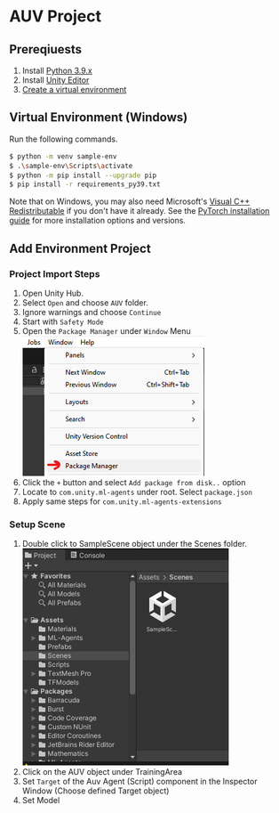 # AUV Project

## Prereqiuests

1. Install [Python 3.9.x]
1. Install [Unity Editor]
1. [Create a virtual environment](#virtual-environment-windows)

## Virtual Environment (Windows)

Run the following commands.

```sh
$ python -m venv sample-env
$ .\sample-env\Scripts\activate
$ python -m pip install --upgrade pip
$ pip install -r requirements_py39.txt
```

Note that on Windows, you may also need Microsoft's [Visual C++ Redistributable](https://support.microsoft.com/en-us/help/2977003/the-latest-supported-visual-c-downloads) if you don't have it already. See the [PyTorch installation guide](https://pytorch.org/get-started/locally/) for more installation options and versions.

[Unity Editor]: https://unity.com/download?currency=EUR
[Python 3.9.x]: https://www.python.org/ftp/python/3.9.0/python-3.9.0-amd64.exe

## Add Environment Project

### Project Import Steps

1. Open Unity Hub.
2. Select `Open` and choose `AUV` folder.
3. Ignore warnings and choose `Continue`
4. Start with `Safety Mode`
5. Open the `Package Manager` under `Window` Menu
   ![package manager][package-manager]
6. Click the `+` button and select `Add package from disk..` option
7. Locate to `com.unity.ml-agents` under root. Select `package.json`
8. Apply same steps for `com.unity.ml-agents-extensions`

### Setup Scene

1. Double click to SampleScene object under the Scenes folder.
   ![open scene][open-scene]
2. Click on the AUV object under TrainingArea
3. Set `Target` of the Auv Agent (Script) component in the Inspector Window (Choose defined Target object)
4. Set Model 


[open-scene]: resources/open-scene.png
[package-manager]: resources/package-manager.png
